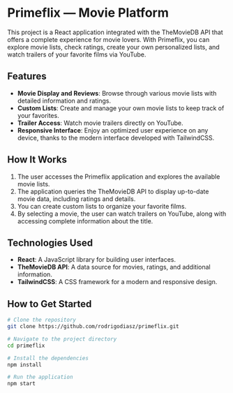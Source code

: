 # Primeflix — Movie Platform

This project is a React application integrated with the TheMovieDB API that offers a complete experience for movie lovers. With Primeflix, you can explore movie lists, check ratings, create your own personalized lists, and watch trailers of your favorite films via YouTube.

## Features

- **Movie Display and Reviews**: Browse through various movie lists with detailed information and ratings.
- **Custom Lists**: Create and manage your own movie lists to keep track of your favorites.
- **Trailer Access**: Watch movie trailers directly on YouTube.
- **Responsive Interface**: Enjoy an optimized user experience on any device, thanks to the modern interface developed with TailwindCSS.

## How It Works

1. The user accesses the Primeflix application and explores the available movie lists.
2. The application queries the TheMovieDB API to display up-to-date movie data, including ratings and details.
3. You can create custom lists to organize your favorite films.
4. By selecting a movie, the user can watch trailers on YouTube, along with accessing complete information about the title.

## Technologies Used

- **React**: A JavaScript library for building user interfaces.
- **TheMovieDB API**: A data source for movies, ratings, and additional information.
- **TailwindCSS**: A CSS framework for a modern and responsive design.

## How to Get Started

```bash
# Clone the repository
git clone https://github.com/rodrigodiasz/primeflix.git

# Navigate to the project directory
cd primeflix

# Install the dependencies
npm install

# Run the application
npm start
```
